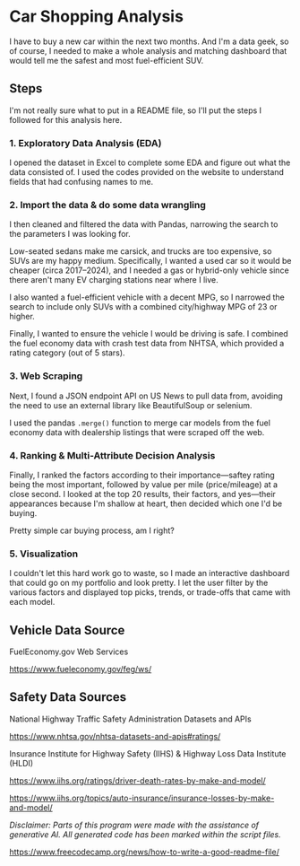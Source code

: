 # Car Shopping Analysis  

I have to buy a new car within the next two months. And I'm a data geek, so of course, I needed to make a whole analysis and matching dashboard that would tell me the safest and most fuel-efficient SUV.  


## Steps

I'm not really sure what to put in a README file, so I'll put the steps I followed for this analysis here.

### 1. Exploratory Data Analysis (EDA)

I opened the dataset in Excel to complete some EDA and figure out what the data consisted of. I used the codes provided on the website to understand fields that had confusing names to me.

### 2. Import the data & do some data wrangling

I then cleaned and filtered the data with Pandas, narrowing the search to the parameters I was looking for.

Low-seated sedans make me carsick, and trucks are too expensive, so SUVs are my happy medium. Specifically, I wanted a used car so it would be cheaper (circa 2017–2024), and I needed a gas or hybrid-only vehicle since there aren't many EV charging stations near where I live.

I also wanted a fuel-efficient vehicle with a decent MPG, so I narrowed the search to include only SUVs with a combined city/highway MPG of 23 or higher.

Finally, I wanted to ensure the vehicle I would be driving is safe. I combined the fuel economy data with crash test data from NHTSA, which provided a rating category (out of 5 stars).

### 3. Web Scraping

Next, I found a JSON endpoint API on US News to pull data from, avoiding the need to use an external library like BeautifulSoup or selenium.

I used the pandas `.merge()` function to merge car models from the fuel economy data with dealership listings that were scraped off the web.

### 4. Ranking & Multi-Attribute Decision Analysis

Finally, I ranked the factors according to their importance—saftey rating being the most important, followed by value per mile (price/mileage) at a close second. I looked at the top 20 results, their factors, and yes—their appearances because I'm shallow at heart, then decided which one I'd be buying.

Pretty simple car buying process, am I right?

### 5. Visualization

I couldn't let this hard work go to waste, so I made an interactive dashboard that could go on my portfolio and look pretty. I let the user filter by the various factors and displayed top picks, trends, or trade-offs that came with each model.

## Vehicle Data Source  

FuelEconomy.gov Web Services

<https://www.fueleconomy.gov/feg/ws/>

## Safety Data Sources  

National Highway Traffic Safety Administration Datasets and APIs

<https://www.nhtsa.gov/nhtsa-datasets-and-apis#ratings/>

Insurance Institute for Highway Safety (IIHS) & Highway Loss Data Institute (HLDI)

<https://www.iihs.org/ratings/driver-death-rates-by-make-and-model/>

<https://www.iihs.org/topics/auto-insurance/insurance-losses-by-make-and-model/>


*Disclaimer: Parts of this program were made with the assistance of generative AI. All generated code has been marked within the script files.*  

<https://www.freecodecamp.org/news/how-to-write-a-good-readme-file/>
